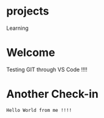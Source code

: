 # projects
Learning

# Welcome
Testing GIT through VS Code !!!!


# Another Check-in
	Hello World from me !!!!